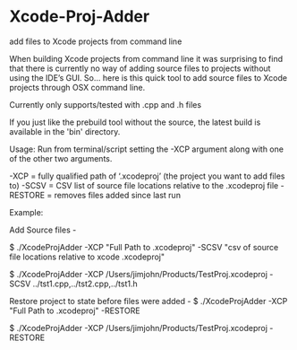 Xcode-Proj-Adder
================

add files to Xcode projects from command line

When building Xcode projects from command line it was surprising to find that there is currently no way of adding source files to projects without using the IDE’s GUI. So… here is this quick tool to add source files to Xcode projects through OSX command line.

Currently only supports/tested with .cpp and .h files

If you just like the prebuild tool without the source, the latest build is available in the 'bin' directory.

Usage:
Run from terminal/script setting the -XCP argument along with one of the other two arguments.

-XCP = fully qualified path of ‘.xcodeproj’ (the project you want to add files to) 
-SCSV = CSV list of source file locations relative to the .xcodeproj file
-RESTORE = removes files added since last run


Example:

Add Source files - 

$ ./XcodeProjAdder -XCP "Full Path to .xcodeproj" -SCSV "csv of source file locations relative to xcode .xcodeproj"

$ ./XcodeProjAdder -XCP /Users/jimjohn/Products/TestProj.xcodeproj -SCSV ../tst1.cpp,../tst2.cpp,../tst1.h

Restore project to state before files were added -
$ ./XcodeProjAdder -XCP "Full Path to .xcodeproj" -RESTORE

$ ./XcodeProjAdder -XCP /Users/jimjohn/Products/TestProj.xcodeproj -RESTORE
